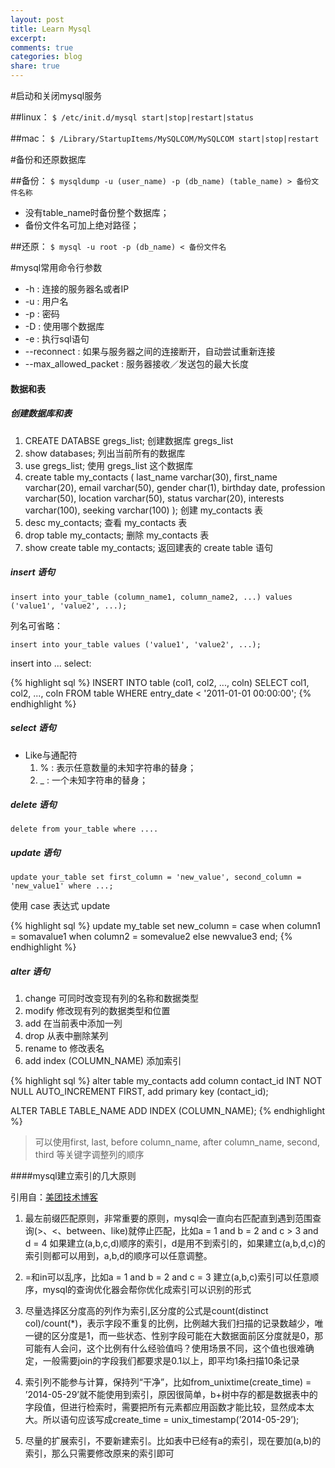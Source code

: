 ```yaml
---
layout: post
title: Learn Mysql
excerpt:
comments: true
categories: blog
share: true
---
```


#启动和关闭mysql服务

##linux：
`$ /etc/init.d/mysql start|stop|restart|status`

##mac：
`$ /Library/StartupItems/MySQLCOM/MySQLCOM start|stop|restart`

#备份和还原数据库

##备份：
`$ mysqldump -u (user_name) -p (db_name) (table_name) > 备份文件名称`

* 没有table_name时备份整个数据库；
* 备份文件名可加上绝对路径；

##还原：
`$ mysql -u root -p (db_name) < 备份文件名`

#mysql常用命令行参数
* -h : 连接的服务器名或者IP
* -u : 用户名
* -p : 密码
* -D : 使用哪个数据库
* -e : 执行sql语句
* --reconnect : 如果与服务器之间的连接断开，自动尝试重新连接
* --max_allowed_packet : 服务器接收／发送包的最大长度

#### 数据和表

##### 创建数据库和表

1. CREATE DATABSE gregs_list; 创建数据库 gregs_list
2. show databases; 列出当前所有的数据库
3. use gregs_list; 使用 gregs_list 这个数据库
4. create table my_contacts
    (
    last_name varchar(30),
    first_name varchar(20),
    email varchar(50),
    gender char(1),
    birthday date,
    profession varchar(50),
    location varchar(50),
    status varchar(20),
    interests varchar(100),
    seeking varchar(100)
    ); 创建 my_contacts 表
5. desc my_contacts; 查看 my_contacts 表
6. drop table my_contacts; 删除 my_contacts 表
7. show create table my_contacts; 返回建表的 create table 语句

##### insert 语句

`insert into your_table (column_name1, column_name2, ...) values ('value1', 'value2', ...);`

列名可省略：

`insert into your_table values ('value1', 'value2', ...);`

insert into ... select:

{% highlight sql %}
INSERT INTO table (col1, col2, ..., coln)
SELECT col1, col2, ..., coln
FROM table
WHERE entry_date < '2011-01-01 00:00:00';
{% endhighlight %}

##### select 语句

* Like与通配符
	1. % : 表示任意数量的未知字符串的替身；
	2. _ : 一个未知字符串的替身；

##### delete 语句

`delete from your_table where ....`

##### update 语句

`update your_table set first_column = 'new_value', second_column = 'new_value1' where ...;`

使用 case 表达式 update

{% highlight sql %}
update my_table
set new_column =
case
  when column1 = somavalue1
  when column2 = somevalue2
  else newvalue3
end;
{% endhighlight %}

##### alter 语句

1. change 可同时改变现有列的名称和数据类型
2. modify 修改现有列的数据类型和位置
3. add    在当前表中添加一列
4. drop   从表中删除某列
5. rename to 修改表名
6. add index (COLUMN_NAME) 添加索引

{% highlight sql %}
alter table my_contacts
add column contact_id INT NOT NULL AUTO_INCREMENT FIRST,
add primary key (contact_id);

ALTER TABLE TABLE_NAME ADD INDEX (COLUMN_NAME);
{% endhighlight %}

> 可以使用first, last, before column_name, after column_name, second, third 等关键字调整列的顺序

####mysql建立索引的几大原则

引用自：[美团技术博客](http://tech.meituan.com/mysql-index.html)

1. 最左前缀匹配原则，非常重要的原则，mysql会一直向右匹配直到遇到范围查询(>、<、between、like)就停止匹配，比如a = 1 and b = 2 and c > 3 and d = 4 如果建立(a,b,c,d)顺序的索引，d是用不到索引的，如果建立(a,b,d,c)的索引则都可以用到，a,b,d的顺序可以任意调整。

2. =和in可以乱序，比如a = 1 and b = 2 and c = 3 建立(a,b,c)索引可以任意顺序，mysql的查询优化器会帮你优化成索引可以识别的形式

3. 尽量选择区分度高的列作为索引,区分度的公式是count(distinct col)/count(*)，表示字段不重复的比例，比例越大我们扫描的记录数越少，唯一键的区分度是1，而一些状态、性别字段可能在大数据面前区分度就是0，那可能有人会问，这个比例有什么经验值吗？使用场景不同，这个值也很难确定，一般需要join的字段我们都要求是0.1以上，即平均1条扫描10条记录

4. 索引列不能参与计算，保持列“干净”，比如from_unixtime(create_time) = ’2014-05-29’就不能使用到索引，原因很简单，b+树中存的都是数据表中的字段值，但进行检索时，需要把所有元素都应用函数才能比较，显然成本太大。所以语句应该写成create_time = unix_timestamp(’2014-05-29’);

5. 尽量的扩展索引，不要新建索引。比如表中已经有a的索引，现在要加(a,b)的索引，那么只需要修改原来的索引即可